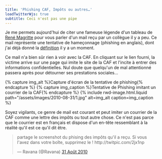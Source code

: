 ```yaml
---
title: 'Phishing CAF, Impôts ou autres…'
loadTwitterWjs: true
subtitle: Ceci n'est pas une pipe
---
```


Je me permets aujourd'hui de citer une fameuse légende d'un tableau de
[René Magritte](https://fr.wikipedia.org/wiki/Ren%C3%A9_Magritte) pour vous
parler d'un mail reçu par un collègue il y a peu. Ce mail représente une
tentative de hameçonnage (phishing en anglais), dont j'ai déjà donné la
[définition](http:/blog/dangers-du-net-le-phishing/) il y a un moment.

<!-- more -->

Ce mail n'a bien sûr rien à voir avec la CAF. En cliquant sur le lien fourni, la
victime arrive sur une page qui imite le site de la CAF et l'incite à entrer des
informations confidentielles. Nul doute que quelqu'un de mal attentionné passera
après pour détourner ses prestations sociales…

{% capture img_alt %}Capture d'écran de la tentative de phishing{% endcapture %}
{% capture img_caption %}Tentative de Phishing imitant un courrier de la
CAF{% endcapture %} {% include rwd-image.html.liquid
path="/assets/images/2010-08-31/1.jpg"
alt=img_alt
caption=img_caption
%}

Soyez vigilants, ce genre de mail est courant et peut imiter un courrier de la
CAF comme une lettre des impôts ou tout autre chose. Ce n'est pas parce que le
courrier est en français et dispose d'un en-tête ressemblant à la réalité qu'il
est ce qu'il dit être.

<blockquote class="twitter-tweet" lang="fr"><p lang="fr" dir="ltr">partage le screenshot du phising des impôts qu&#39;il a reçu. Si vous l&#39;avez dans votre boîte, supprimez le ! http://twitpic.com/2jx1np</p>&mdash; Ravana (@Ravana) <a href="https://twitter.com/Ravana/status/22605441781">31 Août 2010</a></blockquote>
